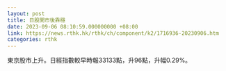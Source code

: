 ```yaml
---
layout: post
title: 日股開市後靠穩
date: 2023-09-06 08:10:59.000000000 +08:00
link: https://news.rthk.hk/rthk/ch/component/k2/1716936-20230906.htm
categories: rthk
---
```


東京股市上升。日經指數較早時報33133點，升96點，升幅0.29%。
